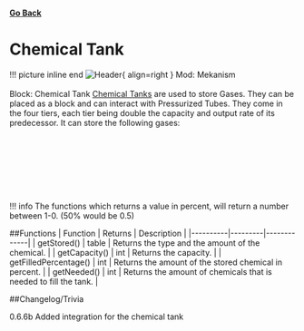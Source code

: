 <h4><a href="../">Go Back</a></h4>

# Chemical Tank

!!! picture inline end
    ![Header](https://intelligence-modding.de/wp-content/uploads/2021/06/Ultimate-Chemical-Tank.png){ align=right }
    Mod: Mekanism <br><br/>
    Block: Chemical Tank
[Chemical Tanks](https://wiki.aidancbrady.com/wiki/Chemical_Tanks) are used to store Gases. They can be placed as a block and can interact with Pressurized Tubes. They come in the four tiers, each tier being double the capacity and output rate of its predecessor. It can store the following gases:

<br><br/>
<br><br/>
<br><br/>

!!! info
    The functions which returns a value in percent, will return a number between 1-0. (50% would be 0.5)

##Functions
| Function | Returns | Description |
|----------|---------|-------------|
| getStored() | table | Returns the type and the amount of the chemical. |
| getCapacity() | int | Returns the capacity. |
| getFilledPercentage() | int | Returns the amount of the stored chemical in percent. |
| getNeeded() | int | Returns the amount of chemicals that is needed to fill the tank. |

##Changelog/Trivia

0.6.6b
Added integration for the chemical tank
